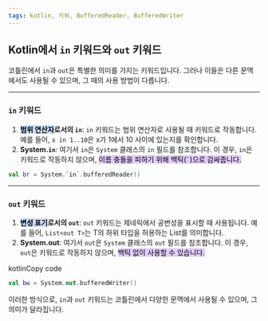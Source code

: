 ```yaml
---
tags: kotlin, 키워, BufferedReader, BufferedWriter
---
```

## Kotlin에서 `in` 키워드와 `out` 키워드

코틀린에서 `in`과 `out`은 특별한 의미를 가지는 키워드입니다. 그러나 이들은 다른 문맥에서도 사용될 수 있으며, 그 때의 사용 방법이 다릅니다.

---
### `in` 키워드
1. <mark style="background: #ADCCFFA6;">**범위 연산자</mark>로서의 `in`**: `in` 키워드는 범위 연산자로 사용될 때 키워드로 작동합니다. 예를 들어, `x in 1..10`은 x가 1에서 10 사이에 있는지를 확인합니다.
2. **System.`in`**: 여기서 `in`은 `System` 클래스의 `in` 필드를 참조합니다. 이 경우, `in`은 키워드로 작동하지 않으며, <mark style="background: #D2B3FFA6;">이름 충돌을 피하기 위해 백틱(`` ` ``)으로 감싸줍니다.</mark>

```kotlin
val br = System.`in`.bufferedReader()
```

---
### `out` 키워드
1. <mark style="background: #ADCCFFA6;">**변성 표기</mark>로서의 `out`**: `out` 키워드는 제네릭에서 공변성을 표시할 때 사용됩니다. 예를 들어, `List<out T>`는 T의 하위 타입을 허용하는 List를 의미합니다.
2. **System.out**: 여기서 `out`은 `System` 클래스의 `out` 필드를 참조합니다. 이 경우, `out`은 키워드로 작동하지 않으며, <mark style="background: #D2B3FFA6;">백틱 없이 사용할 수 있습니다.</mark>

kotlinCopy code
```kotlin
val bw = System.out.bufferedWriter()
```

이러한 방식으로, `in`과 `out` 키워드는 코틀린에서 다양한 문맥에서 사용될 수 있으며, 그 의미가 달라집니다.